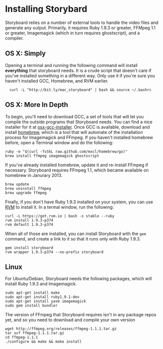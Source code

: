 # Installing Storybard

Storyboard relies on a number of external tools to handle the video files and generate any output. Primarily, it requires Ruby 1.9.3 or greater, FFMpeg 1.1 or greater, Imagemagick (which in turn requires ghostscript), and a compiler.

## OS X: Simply

Opening a terminal and running the following command will install **everything** that storyboard needs. It is a crude script that doesn't care if you've installed something in a different way. Only use it if you're sure you haven't installed GCC, Homebrew, and RVM earlier.

      curl -L "http://bit.ly/mac_storyboard" | bash && source ~/.bashrc

## OS X: More In Depth

To begin, you'll need to download GCC, a set of tools that will let you compile the outside programs that Storyboard needs. You can find a nice installer for it at [osx-gcc-installer](https://github.com/kennethreitz/osx-gcc-installer). Once GCC is available, download and install [homebrew](http://mxcl.github.com/homebrew/), which is a tool that will automate of the installation process for Imagemagick and FFmpeg. If you haven't installed homebrew before, open a Terminal window and do the following:

    ruby -e "$(curl -fsSkL raw.github.com/mxcl/homebrew/go)"
    brew install ffmpeg imagemagick ghostscript

If you've already installed homebrew, update it and re-install FFmpeg if necessary. Storyboard requires FFmpeg 1.1, which became available on homebrew in Janurary 2013.

    brew update
    brew uninstall ffmpeg
    brew upgrade ffmpeg

Finally, if you don't have Ruby 1.9.3 installed on your system, you can use <a href="http://rvm.io">RVM</a> to install it. In a termal window, run the following:

    curl -L https://get.rvm.io | bash -s stable --ruby
    rvm install 1.9.3-p374
    rvm default 1.9.3-p374

When all of those are installed, you can install Storyboard with the `gem` command, and create a link to it so that it runs only with Ruby 1.9.3.

    gem install storyboard
    rvm wrapper 1.9.3-p374 --no-prefix storyboard

## Linux

For Ubuntu/Debian, Storyboard needs the following packages, which will install Ruby 1.9.3 and Imagemagick.

    sudo apt-get install make
    sudo apt-get install ruby1.9.1-dev
    sudo apt-get install yasm imagemagick
    sudo gem install bundler

The version of FFmpeg that Storyboard requires isn't in any package repos yet, and so you need to download and compile your own version

    wget http://ffmpeg.org/releases/ffmpeg-1.1.1.tar.gz
    tar xvf ffmpeg-1.1.1.tar.gz
    cd ffmpeg-1.1.1
    ./configure && make && make install
